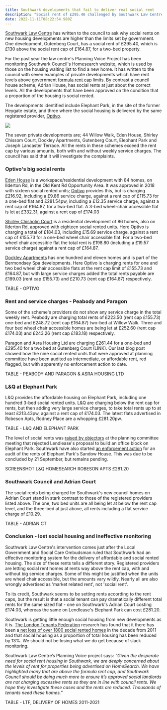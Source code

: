 ```yaml
---
title: Southwark developments that fail to deliver real social rent
description: "Social rent of £295.40 challenged by Southwark Law Centre "
date: 2022-11-11T08:22:54.980Z
---
```

[Southwark Law Centre](https://www.southwarklawcentre.org.uk/) has written to the council to ask why social rents on new housing developments are higher than the limits set by government.  One development, Gutenberg Court, has a social rent of £295.40, which is £130 above the social rent cap of £164.87, for a two-bed property.

For the past year the law centre's Planning Voice Project has been monitoring Southwark Council's Homesearch website, which is used by those on the housing waiting list to find a new home.  [](https://www.southwarklawcentre.org.uk/)It has written to the council with seven examples of private developments which have rent levels above government [formula rent cap](https://www.gov.uk/government/publications/rent-standard/limit-on-annual-rent-increases-2022-23-from-april-2022) limits.  By contrast a council house scheme, Adrian House, has social rents at just about the correct levels.  All the developments that have been approved on the condition that a proportion of the housing is social rented.

The developments identified include Elephant Park, in the site of the former Heygate estate, and three where the social housing is delivered by the same registered provider, [Optivo](https://www.optivo.org.uk/).  

![](img/screenshot-2022-11-26-at-11-24-07-limit-on-annual-rent-increases-2021-22-limit_on_annual_rent_increases_2022-23.pdf.png)

The seven private developments are; 44 Willow Walk, Eden House, Shirley Chissom Court, Dockley Apartments, Gutenberg Court, Elephant Park and Joseph Lancaster Terrace.  All the rents in these schemes exceed the rent cap by various amounts, both with and without weekly service charges.  The council has said that it will investigate the complaints.  

### Optivo's big social rents

[Eden House](https://planning.southwark.gov.uk/online-applications/applicationDetails.do?keyVal=ZZZV1FKBWR595&activeTab=summary) is a workspace/residential development with 84 homes, on Ilderton Rd, in the Old Kent Rd Opportunity Area.  It was approved in 2018 with sixteen social rented units; [Optivo](https://www.optivo.org.uk/) provides this, but is charging £216.92, including a £9.86 service charge, against a rent cap of £115.73 for a one-bed flat and £281.54pw, including a £12.35 service charge, against a rent cap of £164.87, for a two-bed flat.  A 3-bed wheel-chair accessible flat is let at £332.31, against a rent cap of £174.03 

[Shirley Chisholm Court](https://planning.southwark.gov.uk/online-applications/applicationDetails.do?keyVal=ZZZV0SKBWR962&activeTab=summary) is a residential development of 86 homes, also on Ilderton Rd, approved with eighteen social rented units.  Here Optivo is charging a total of £184.03, including £15.69 service charge, against a rent cap of £155.73 for a one-bed wheel chair accessible flat.  For a two-bed wheel chair accessible flat the total rent is £198.80 (including a £19.57 service charge) against a rent cap of £164.87.

[Dockley Apartments](https://planning.southwark.gov.uk/online-applications/applicationDetails.do?keyVal=ZZZV0RKBWR806&activeTab=summary) has one hundred and eleven homes and is part of the Bermondsey Spa developments.  Here Optivo is charging rents for one and two bed wheel chair accessible flats at the rent cap limit of £155.73 and £164.87, but with large service charges added the total rents payable are £189.03 (rent cap £155.73) and £210.73 (rent cap £164.87) respectively.

TABLE - OPTIVO

### Rent and service charges - Peabody and Paragon

Some of the scheme's providers do not show any service charge in the total weekly rent.  Peabody are charging total rents of £223.50 (rent cap £155.73) one-bed and £248.72 (rent cap £164.87) two-bed at Willow Walk. Three and four bed wheel chair accessible homes are being let at £252.60 (rent cap £174.03) and £243.26 (rent cap £183.18) respectively.

Paragon and Asra Housing Ltd are charging £261.44 for a one-bed and £295.40 for a two bed at Gutenberg Court (LINK). Our last blog post showed how the nine social rented units that were approved at planning committee have been audited as intermediate, or affordable rent, red flagged, but with apparently no enforcement action to date.

TABLE - PEABODY AND PARAGON & ASRA HOUSING LTD

### L&Q at Elephant Park

L&Q provides the affordable housing on Elephant Park, including one hundred 3-bed social rented units.  L&Q are charging below the rent cap for rents, but then adding very large service charges, to take total rents up to at least £213.43pw, against a rent cap of £174.03.  The latest flats advertised in Robeson Apts, Rodney Place are a whopping £281.20pw.

TABLE - L&Q AND ELEPHANT PARK

The level of social rents was [raised by objectors](https://southwarknews.co.uk/news/housing/fears-raised-that-100-elephant-park-social-rent-properties-are-charging-tenants-incorrectly/) at the planning committee meeting that rejected Lendlease's proposal to build an office block on Elephant Park.  Southwark have also started [an enforcement action](https://planning.southwark.gov.uk/online-applications/enforcementDetails.do?activeTab=summary&keyVal=RELD9TKB00K01) for an audit of the rents of Elephant Park's Sandow House.  This was due to be concluded by 21 September, but remains pending.

SCREENSHOT L&Q HOMESEARCH ROBESON APTS £281.20

### Southwark Council and Adrian Court

The social rents being charged for Southwark's new council homes on Adrian Court stand in stark contrast to those of the registered providers listed above.  The one, two bed units are all being let at below the rent cap level, and the three-bed at just above, all rents including a flat service charge of £10.29.

TABLE - ADRIAN CT

### Conclusion - lost social housing and ineffective monitoring

Southwark Law Centre's intervention comes just after the Local Government and Social Care Ombudsman ruled that Southwark had an effective monitoring system for the delivery of affordable and social rented housing.  The size of these rents tells a different story.  Registered providers are letting social rent homes at rents way above the rent cap, with and without big service charges.  Some of this might be justified when the units are wheel chair accessible, but the amounts vary wildly.  Nearly all are also wrongly advertised as 'market related rent', not 'social rent'.  

To its credit, Southwark seems to be setting rents according to the rent caps, but the result is that a social tenant can pay dramatically different total rents for the same sized flat - one on Southwark's Adrian Court costing £174.03, whereas the same on Lendlease's Elephant Park can cost £281.20. 

Southwark is getting little enough social housing from new developments as it is.  [The London Tenants Federation](https://londontenants.org/) research has found that it there has been a[ net loss of over 1800 social rented homes](https://twitter.com/londontenants/status/1593640575584149506) in the decade from 2011 and that social housing as a proportion of total housing has been reduced by 13%.  We should not be losing what we do get because of slack monitoring.

Southwark Law Centre’s Planning Voice project says: *“Given the desperate need for social rent housing in Southwark, we are deeply concerned about the levels of rent for properties being advertised on HomeSearch. We have highlighted many that are above the formula rent cap, and Southwark Council should be doing much more to ensure it’s approved social landlords are not charging excessive rents so they are in line with council rents. We hope they investigate these cases and the rents are reduced. Thousands of tenants need these homes.”*

TABLE - LTF, DELIVERY OF HOMES 2011-2021
